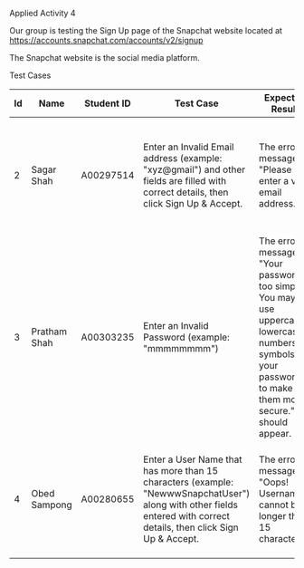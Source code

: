 Applied Activity 4

Our group is testing the Sign Up page of the Snapchat website located at https://accounts.snapchat.com/accounts/v2/signup

The Snapchat website is the social media platform.

Test Cases

Id | Name | Student ID | Test Case | Expected Result | Rationale | Technique
--- | --- | --- | --- | --- | --- | ---				
2 | Sagar Shah|A00297514 | Enter an Invalid Email address (example: "xyz@gmail") and other fields are filled with correct details, then click Sign Up & Accept. | The error message "Please enter a valid email address." | Verify that the error message should appear for specified field for entering incorrect info. | Error Guessing
3 | Pratham Shah | A00303235 | Enter an Invalid Password (example: "mmmmmmmm") | The error message "Your password is too simple. You may use uppercase, lowercase, numbers, or symbols in your passwords to make them more secure." should appear. | Verify that the error message should appear for enhancing the password security. | Error Guessing
4 | Obed Sampong | A00280655 | Enter a User Name that has more than 15 characters (example: "NewwwSnapchatUser") along with other fields entered with correct details, then click Sign Up & Accept. | The error message "Oops! Usernames cannot be longer than 15 characters." | Ensuring the maximum number of characters allowed for the "User Name" field. | Boundary Valu
